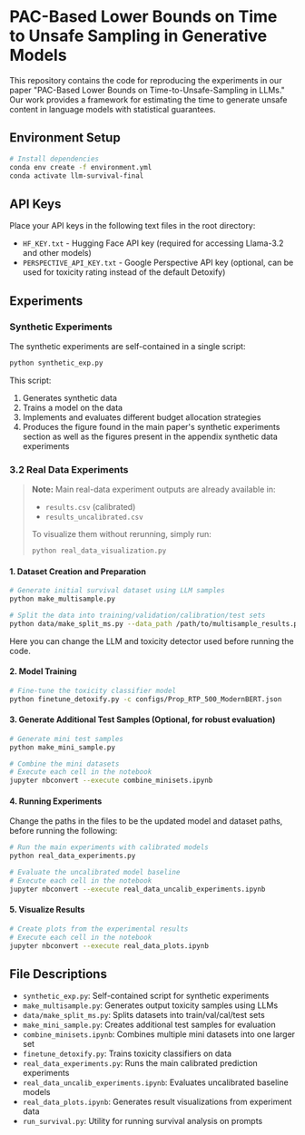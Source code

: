 # PAC-Based Lower Bounds on Time to Unsafe Sampling in Generative Models

This repository contains the code for reproducing the experiments in our paper "PAC-Based Lower Bounds on Time-to-Unsafe-Sampling in LLMs." Our work provides a framework for estimating the time to generate unsafe content in language models with statistical guarantees.

## Environment Setup

```bash
# Install dependencies
conda env create -f environment.yml
conda activate llm-survival-final
```

## API Keys

Place your API keys in the following text files in the root directory:
- `HF_KEY.txt` - Hugging Face API key (required for accessing Llama-3.2 and other models)
- `PERSPECTIVE_API_KEY.txt` - Google Perspective API key (optional, can be used for toxicity rating instead of the default Detoxify)

## Experiments

### Synthetic Experiments

The synthetic experiments are self-contained in a single script:

```bash
python synthetic_exp.py
```

This script:
1. Generates synthetic data
2. Trains a model on the data
3. Implements and evaluates different budget allocation strategies
4. Produces the figure found in the main paper's synthetic experiments section as well as the figures present in the appendix synthetic data experiments

### 3.2 Real Data Experiments

> **Note:** Main real-data experiment outputs are already available in:
>
> * `results.csv` (calibrated)
> * `results_uncalibrated.csv`
>
> To visualize them without rerunning, simply run:
>
> ```bash
> python real_data_visualization.py
> ```

#### 1. Dataset Creation and Preparation


```bash
# Generate initial survival dataset using LLM samples
python make_multisample.py

# Split the data into training/validation/calibration/test sets
python data/make_split_ms.py --data_path /path/to/multisample_results.pkl --seed 1 --proportions 0.5,0.1,0.2,0.2
```

Here you can change the LLM and toxicity detector used before running the code.

#### 2. Model Training

```bash
# Fine-tune the toxicity classifier model
python finetune_detoxify.py -c configs/Prop_RTP_500_ModernBERT.json
```

#### 3. Generate Additional Test Samples (Optional, for robust evaluation)

```bash
# Generate mini test samples
python make_mini_sample.py

# Combine the mini datasets
# Execute each cell in the notebook
jupyter nbconvert --execute combine_minisets.ipynb
```

#### 4. Running Experiments

Change the paths in the files to be the updated model and dataset paths, before running the following:

```bash
# Run the main experiments with calibrated models
python real_data_experiments.py

# Evaluate the uncalibrated model baseline
# Execute each cell in the notebook
jupyter nbconvert --execute real_data_uncalib_experiments.ipynb
```

#### 5. Visualize Results

```bash
# Create plots from the experimental results
# Execute each cell in the notebook
jupyter nbconvert --execute real_data_plots.ipynb
```

## File Descriptions

- `synthetic_exp.py`: Self-contained script for synthetic experiments
- `make_multisample.py`: Generates output toxicity samples using LLMs
- `data/make_split_ms.py`: Splits datasets into train/val/cal/test sets
- `make_mini_sample.py`: Creates additional test samples for evaluation
- `combine_minisets.ipynb`: Combines multiple mini datasets into one larger set
- `finetune_detoxify.py`: Trains toxicity classifiers on data
- `real_data_experiments.py`: Runs the main calibrated prediction experiments
- `real_data_uncalib_experiments.ipynb`: Evaluates uncalibrated baseline models
- `real_data_plots.ipynb`: Generates result visualizations from experiment data
- `run_survival.py`: Utility for running survival analysis on prompts
